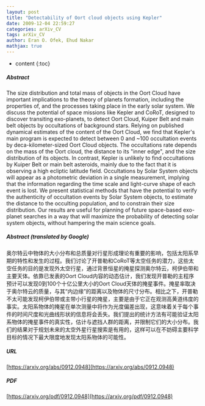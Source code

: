 ```yaml
---
layout: post
title: "Detectability of Oort cloud objects using Kepler"
date: 2009-12-04 22:59:27
categories: arXiv_CV
tags: arXiv_CV
author: Eran O. Ofek, Ehud Nakar
mathjax: true
---
```


* content
{:toc}

##### Abstract
The size distribution and total mass of objects in the Oort Cloud have important implications to the theory of planets formation, including the properties of, and the processes taking place in the early solar system. We discuss the potential of space missions like Kepler and CoRoT, designed to discover transiting exo-planets, to detect Oort Cloud, Kuiper Belt and main belt objects by occultations of background stars. Relying on published dynamical estimates of the content of the Oort Cloud, we find that Kepler's main program is expected to detect between 0 and ~100 occultation events by deca-kilometer-sized Oort Cloud objects. The occultations rate depends on the mass of the Oort cloud, the distance to its "inner edge", and the size distribution of its objects. In contrast, Kepler is unlikely to find occultations by Kuiper Belt or main belt asteroids, mainly due to the fact that it is observing a high ecliptic latitude field. Occultations by Solar System objects will appear as a photometric deviation in a single measurement, implying that the information regarding the time scale and light-curve shape of each event is lost. We present statistical methods that have the potential to verify the authenticity of occultation events by Solar System objects, to estimate the distance to the occulting population, and to constrain their size distribution. Our results are useful for planning of future space-based exo-planet searches in a way that will maximize the probability of detecting solar system objects, without hampering the main science goals.

##### Abstract (translated by Google)
奥尔特云中物体的大小分布和总质量对行星形成理论有重要的影响，包括太阳系早期的特性和发生的过程。我们讨论了开普勒和CoRoT等太空任务的潜力，这些太空任务的目的是发现外太空行星，通过背景恒星的掩星探测奥尔特云，柯伊伯带和主要天体。依靠已发表的Oort Cloud内容的动态估计，我们发现开普勒的主程序预计可以发现0到100个十亿公里大小的Oort Cloud天体的掩星事件。掩星率取决于奥尔特云的质量，与其“内边缘”的距离以及物体的尺寸分布。相比之下，开普勒不太可能发现柯伊伯带或主带小行星的掩星，主要是由于它正在观测高黄道纬度的事实。太阳系物体的掩星在单次测量中将作为光度偏差出现，这意味着关于每个事件的时间尺度和光曲线形状的信息将会丢失。我们提出的统计方法有可能验证太阳系物体的掩星事件的真实性，估计与遮挡人群的距离，并限制它们的大小分布。我们的结果对于规划未来的太空外星行星搜索是有用的，这样可以在不妨碍主要科学目标的情况下最大限度地发现太阳系物体的可能性。

##### URL
[https://arxiv.org/abs/0912.0948](https://arxiv.org/abs/0912.0948)

##### PDF
[https://arxiv.org/pdf/0912.0948](https://arxiv.org/pdf/0912.0948)

